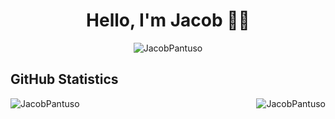 <h1 align="center"fds>Hello, I'm Jacob 👋🏼</h1>
<p align="center"><img src="https://i.imgur.com/XcOMCmb.png" alt="JacobPantuso"/></p>
<h2>GitHub Statistics</h2>
<p><img align="right" src="https://github-readme-stats.vercel.app/api?username=JacobPantuso&show_icons=true&locale=en&theme=dark" alt="JacobPantuso" /></p>
<p>&nbsp<img align="left" src="https://github-readme-stats.vercel.app/api/top-langs?username=JacobPantuso&show_icons=true&locale=en&layout=compact&theme=dark&hide-border=true" alt="JacobPantuso" /></p>

